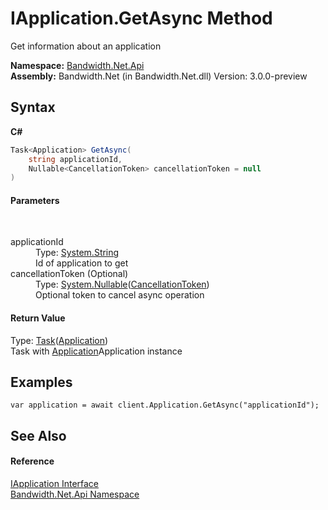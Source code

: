 ﻿# IApplication.GetAsync Method 
 

Get information about an application

**Namespace:**&nbsp;<a href ="N_Bandwidth_Net_Api.md">Bandwidth.Net.Api</a><br />**Assembly:**&nbsp;Bandwidth.Net (in Bandwidth.Net.dll) Version: 3.0.0-preview

## Syntax

**C#**<br />
``` C#
Task<Application> GetAsync(
	string applicationId,
	Nullable<CancellationToken> cancellationToken = null
)
```


#### Parameters
&nbsp;<dl><dt>applicationId</dt><dd>Type: <a href="http://msdn2.microsoft.com/en-us/library/s1wwdcbf" target="_blank">System.String</a><br />Id of application to get</dd><dt>cancellationToken (Optional)</dt><dd>Type: <a href="http://msdn2.microsoft.com/en-us/library/b3h38hb0" target="_blank">System.Nullable</a>(<a href="http://msdn2.microsoft.com/en-us/library/dd384802" target="_blank">CancellationToken</a>)<br />Optional token to cancel async operation</dd></dl>

#### Return Value
Type: <a href="http://msdn2.microsoft.com/en-us/library/dd321424" target="_blank">Task</a>(<a href ="T_Bandwidth_Net_Api_Application.md">Application</a>)<br />Task with <a href ="T_Bandwidth_Net_Api_Application.md">Application</a>Application instance

## Examples

```
var application = await client.Application.GetAsync("applicationId");
```


## See Also


#### Reference
<a href ="T_Bandwidth_Net_Api_IApplication.md">IApplication Interface</a><br /><a href ="N_Bandwidth_Net_Api.md">Bandwidth.Net.Api Namespace</a><br />